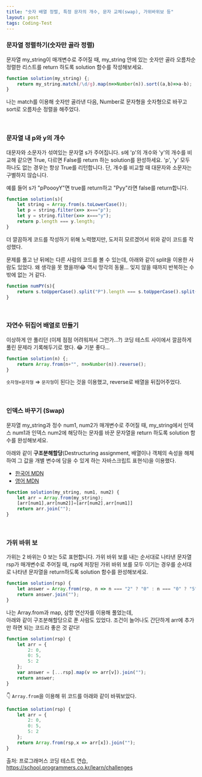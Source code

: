 ```yaml
---
title: "숫자 배열 정렬, 특정 문자의 개수, 문자 교체(swap), 가위바위보 등"
layout: post
tags: Coding-Test
---
```


### 문자열 정렬하기(숫자만 골라 정렬)
문자열 my_string이 매개변수로 주어질 때, my_string 안에 있는 숫자만 골라 오름차순 정렬한 리스트를 return 하도록 solution 함수를 작성해보세요.

```jsx
function solution(my_string) {;
    return my_string.match(/\d/g).map(n=>Number(n)).sort((a,b)=>a-b);
}
```
나는 match를 이용해 숫자만 골라낸 다음, Number로 문자형을 숫자형으로 바꾸고 sort로 오름차순 정렬을 해주었다.








<br>

### 문자열 내 p와 y의 개수
대문자와 소문자가 섞여있는 문자열 s가 주어집니다. s에 'p'의 개수와 'y'의 개수를 비교해
같으면 True, 다르면 False를 return 하는 solution를 완성하세요.
'p', 'y' 모두 하나도 없는 경우는 항상 True를 리턴합니다. 단, 개수를 비교할 때 대문자와 소문자는 구별하지 않습니다.

예를 들어 s가 "pPoooyY"면 true를 return하고 "Pyy"라면 false를 return합니다.

```jsx
function solution(s){
    let string = Array.from(s.toLowerCase());
    let p = string.filter(x=> x==="p");
    let y = string.filter(x=> x==="y");
    return p.length === y.length;
}
```
더 깔끔하게 코드를 작성하기 위해 노력했지만, 도저히 모르겠어서 위와 같이 코드를 작성했다.

문제를 풀고 난 뒤에는 다른 사람의 코드를 볼 수 있는데, 아래와 같이 split을 이용한 사람도 있었다.
왜 생각을 못 했을까!😂 역시 망각의 동물... 잊지 않을 때까지 반복하는 수밖에 없는 거 같다.  
```jsx
function numPY(s){
    return s.toUpperCase().split("P").length === s.toUpperCase().split("Y").length;
}
```

<br>

### 자연수 뒤집어 배열로 만들기

이상하게 안 풀리던 (이제 점점 어려워져서 그런가...?) 코딩 테스트 사이에서 깔끔하게 풀린 문제라 기록해두기로 했다.
😂 기분 좋다...
```jsx
function solution(n) {;
    return Array.from(n+"", n=>Number(n)).reverse();
}
```
`숫자형+문자형` ⇒ `문자형`이 된다는 것을 이용했고, reverse로 배열을 뒤집어주었다. 

<br>

### 인덱스 바꾸기 (Swap)
문자열 my_string과 정수 num1, num2가 매개변수로 주어질 때, my_string에서 인덱스 num1과 인덱스 num2에 해당하는 문자를 바꾼 문자열을 return 하도록 solution 함수를 완성해보세요.


아래와 같이 **구조분해할당**(Destructuring assignment, 배열이나 객체의 속성을 해체하여 그 값을 개별 변수에 담을 수 있게 하는 자바스크립트 표현식)을 이용했다.
- <a href="https://developer.mozilla.org/ko/docs/Web/JavaScript/Reference/Operators/Destructuring_assignment">한국어 MDN</a>
- <a href="https://developer.mozilla.org/en-US/docs/Web/JavaScript/Reference/Operators/Destructuring_assignment">영어 MDN</a>
```jsx
function solution(my_string, num1, num2) {
    let arr = Array.from(my_string);
    [arr[num1],arr[num2]]=[arr[num2],arr[num1]]
    return arr.join("");
}
```

<br>

### 가위 바위 보
가위는 2 바위는 0 보는 5로 표현합니다. 가위 바위 보를 내는 순서대로 나타낸 문자열 rsp가 매개변수로 주어질 때,
rsp에 저장된 가위 바위 보를 모두 이기는 경우를 순서대로 나타낸 문자열을 return하도록 solution 함수를 완성해보세요.

```jsx
function solution(rsp) {
    let answer = Array.from(rsp, n => n === "2" ? "0" : n === "0" ? "5" : "2");
    return answer.join("");
}
```
나는 Array.from과 map, 삼항 연산자를 이용해 풀었는데,<br> 
아래와 같이 구조분해할당으로 푼 사람도 있었다.
조건이 늘어나도 간단하게 arr에 추가만 하면 되는 코드라 좋은 것 같다!
```jsx
function solution(rsp) {
    let arr = {
        2: 0,
        0: 5,
        5: 2
    };
    var answer = [...rsp].map(v => arr[v]).join("");
    return answer;
}
```

👇 `Array.from`을 이용해 위 코드를 아래와 같이 바꿔보았다.
```jsx
function solution(rsp) {
    let arr = {
        2: 0,
        0: 5,
        5: 2
    };
    return Array.from(rsp,x => arr[x]).join("");
}
```


출처: 프로그래머스 코딩 테스트 연습, https://school.programmers.co.kr/learn/challenges
<br>
<br>
